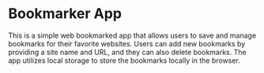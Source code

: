 # Bookmarker App
This is a simple web bookmarked app that allows users to save and manage bookmarks for their favorite websites. Users can add new bookmarks by providing a site name and URL, and they can also delete bookmarks. The app utilizes local storage to store the bookmarks locally in the browser.

